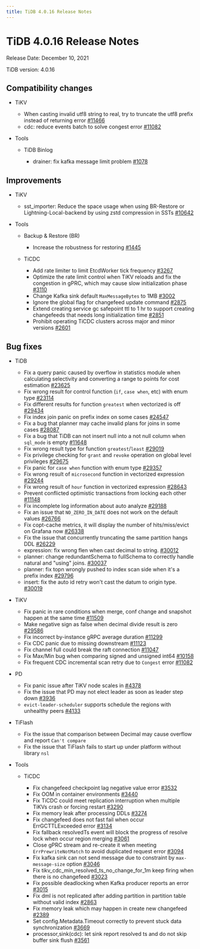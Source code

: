 ```yaml
---
title: TiDB 4.0.16 Release Notes
---
```


# TiDB 4.0.16 Release Notes

Release Date: December 10, 2021

TiDB version: 4.0.16

## Compatibility changes

+ TiKV

    - When casting invalid utf8 string to real, try to truncate the utf8 prefix instead of returning error [#11466](https://github.com/tikv/tikv/issues/11466)
    - cdc: reduce events batch to solve congest error [#11082](https://github.com/tikv/tikv/issues/11082)

+ Tools

    + TiDB Binlog

        - drainer: fix kafka message limit problem [#1078](https://github.com/pingcap/tidb-binlog/pull/1078)

## Improvements

+ TiKV

    - sst_importer: Reduce the space usage when using BR-Restore or Lightning-Local-backend by using zstd compression in SSTs  [#10642](https://github.com/tikv/tikv/pull/10642)

+ Tools

    + Backup & Restore (BR)

        - Increase the robustness for restoring [#1445](https://github.com/pingcap/br/pull/1445)

    + TiCDC

        - Add rate limiter to limit EtcdWorker tick frequency [#3267](https://github.com/pingcap/ticdc/pull/3267)
        - Optimize the rate limit control when TiKV reloads and fix the congestion in gPRC, which may cause slow initialization phase [#3110](https://github.com/pingcap/ticdc/issues/3110)
        - Change Kafka sink default `MaxMessageBytes` to 1MB [#3002](https://github.com/pingcap/ticdc/pull/3002)
        - Ignore the global flag for changefeed update command [#2875](https://github.com/pingcap/ticdc/pull/2875)
        - Extend creating service gc safepoint ttl to 1 hr to support creating changefeeds that needs long initialization time [#2851](https://github.com/pingcap/ticdc/pull/2851)
        - Prohibit operating TiCDC clusters across major and minor versions [#2601](https://github.com/pingcap/ticdc/pull/2601)

## Bug fixes

+ TiDB

    - Fix a query panic caused by overflow in statistics module when calculating selectivity and converting a range to points for cost estimation [#23625](https://github.com/pingcap/tidb/issues/23625)
    - Fix wrong result for control function (`if`, `case when`, etc) with enum type [#23114](https://github.com/pingcap/tidb/issues/23114)
    - Fix different results for function `greatest` when vectorized is off [#29434](https://github.com/pingcap/tidb/issues/29434)
    - Fix index join panic on prefix index on some cases [#24547](https://github.com/pingcap/tidb/issues/24547)
    - Fix a bug that planner may cache invalid plans for joins in some cases [#28087](https://github.com/pingcap/tidb/issues/28087)
    - Fix a bug that TiDB can not insert null into a not null column when `sql_mode` is empty [#11648](https://github.com/pingcap/tidb/issues/11648)
    - Fix wrong result type for function `greatest`/`least` [#29019](https://github.com/pingcap/tidb/issues/29019)
    - Fix privilege checking for `grant` and `revoke` operation on global level privileges [#29675](https://github.com/pingcap/tidb/issues/29675)
    - Fix panic for `case when` function with enum type [#29357](https://github.com/pingcap/tidb/issues/29357)
    - Fix wrong result of `microsecond` function in vectorized expression [#29244](https://github.com/pingcap/tidb/issues/29244)
    - Fix wrong result of `hour` function in vectorized expression [#28643](https://github.com/pingcap/tidb/issues/28643)
    - Prevent conflicted optimistic transactions from locking each other [#11148](https://github.com/tikv/tikv/issues/11148)
    - Fix incomplete log information about auto analyze [#29188](https://github.com/pingcap/tidb/issues/29188)
    - Fix an issue that `NO_ZERO_IN_DATE` does not work on the default values [#26766](https://github.com/pingcap/tidb/issues/26766)
    - Fix copt-cache metrics, it will display the number of hits/miss/evict on Grafana now [#26338](https://github.com/pingcap/tidb/issues/26338)
    - Fix the issue that concurrently truncating the same partition hangs DDL [#26229](https://github.com/pingcap/tidb/issues/26229)
    - expression: fix wrong flen when cast decimal to string. [#30012](https://github.com/pingcap/tidb/pull/30012)
    - planner: change redundantSchema to fullSchema to correctly handle natural and "using" joins. [#30037](https://github.com/pingcap/tidb/pull/30037)
    - planner: fix topn wrongly pushed to index scan side when it's a prefix index [#29796](https://github.com/pingcap/tidb/pull/29796)
    - insert: fix the auto id retry won't cast the datum to origin type. [#30019](https://github.com/pingcap/tidb/pull/30019)

+ TiKV

    - Fix panic in rare conditions when merge, conf change and snapshot happen at the same time [#11509](https://github.com/tikv/tikv/pull/11509)
    - Make negative sign as false when decimal divide result is zero [#29586](https://github.com/pingcap/tidb/issues/29586)
    - Fix incorrect by-instance gRPC average duration [#11299](https://github.com/tikv/tikv/issues/11299)
    - Fix CDC panic due to missing downstream [#11123](https://github.com/tikv/tikv/issues/11123)
    - Fix channel full could break the raft connection [#11047](https://github.com/tikv/tikv/issues/11047)
    - Fix Max/Min bug when comparing signed and unsigned int64 [#10158](https://github.com/tikv/tikv/issues/10158)
    - Fix frequent CDC incremental scan retry due to `Congest` error [#11082](https://github.com/tikv/tikv/issues/11082)

+ PD

    - Fix panic issue after TiKV node scales in [#4378](https://github.com/tikv/pd/pull/4378)
    - Fix the issue that PD may not elect leader as soon as leader step down [#3936](https://github.com/tikv/pd/issues/3936)
    - `evict-leader-scheduler` supports schedule the regions with unhealthy peers [#4133](https://github.com/tikv/pd/pull/4133)

+ TiFlash

    - Fix the issue that comparison between Decimal may cause overflow and report `Can't compare`
    - Fix the issue that TiFlash fails to start up under platform without library `nsl`

+ Tools

    + TiCDC

        - Fix changefeed checkpoint lag negative value error [#3532](https://github.com/pingcap/ticdc/pull/3532)
        - Fix OOM in container environments [#3440](https://github.com/pingcap/ticdc/pull/3440)
        - Fix TiCDC could meet replication interruption when multiple TiKVs crash or forcing restart [#3290](https://github.com/pingcap/ticdc/pull/3290)
        - Fix memory leak after processing DDLs [#3274](https://github.com/pingcap/ticdc/pull/3274)
        - Fix changefeed does not fast fail when occur ErrGCTTLExceeded error [#3134](https://github.com/pingcap/ticdc/pull/3134)
        - Fix fallback resolvedTs event will block the progress of resolve lock when occur region merging [#3061](https://github.com/pingcap/ticdc/issues/3061)
        - Close gPRC stream and re-create it when meeting `ErrPrewriteNotMatch` to avoid duplicated request error [#3094](https://github.com/pingcap/ticdc/pull/3094)
        - Fix kafka sink can not send message due to constraint by `max-message-size` option [#3046](https://github.com/pingcap/ticdc/pull/3046)
        - Fix tikv_cdc_min_resolved_ts_no_change_for_1m keep firing when there is no changefeed [#3023](https://github.com/pingcap/ticdc/pull/3023)
        - Fix possible deadlocking when Kafka producer reports an error [#3015](https://github.com/pingcap/ticdc/pull/3015)
        - Fix dml is not replicated after adding partition in partition table without valid index [#2863](https://github.com/pingcap/ticdc/pull/2863)
        - Fix memory leak which may happen in create new changefeed [#2389](https://github.com/pingcap/ticdc/issues/2389)
        - Set config.Metadata.Timeout correctly to prevent stuck data synchronization [#3669](https://github.com/pingcap/ticdc/pull/3669)
        - processor,sink(cdc): let sink report resolved ts and do not skip buffer sink flush [#3561](https://github.com/pingcap/ticdc/pull/3561)
